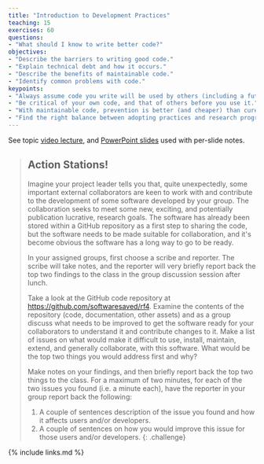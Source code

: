 ```yaml
---
title: "Introduction to Development Practices"
teaching: 15
exercises: 60
questions:
- "What should I know to write better code?"
objectives:
- "Describe the barriers to writing good code."
- "Explain technical debt and how it occurs."
- "Describe the benefits of maintainable code."
- "Identify common problems with code."
keypoints:
- "Always assume code you write will be used by others (including a future version of yourself)."
- "Be critical of your own code, and that of others before you use it."
- "With maintainable code, prevention is better (and cheaper) than cure."
- "Find the right balance between adopting practices and research progress."
---
```


See topic [video lecture](https://youtu.be/gF52o1EA25Q), and [PowerPoint slides](../slides/3.1-Development-Practices.pptx) used with per-slide notes.

> ## Action Stations!
>
> Imagine your project leader tells you that, quite unexpectedly, some important external collaborators are keen to work with and contribute to the development of some software developed by your group. The collaboration seeks to meet some new, exciting, and potentially publication lucrative, research goals. The software has already been stored within a GitHub repository as a first step to sharing the code, but the software needs to be made suitable for collaboration, and it's become obvious the software has a long way to go to be ready.
>
> In your assigned groups, first choose a scribe and reporter. The scribe will take notes, and the reporter will very briefly report back the top two findings to the class in the group discussion session after lunch.
>
> Take a look at the GitHub code repository at <https://github.com/softwaresaved/rf4>. Examine the contents of the repository (code, documentation, other assets) and as a group discuss what needs to be improved to get the software ready for your collaborators to understand it and contribute changes to it. Make a list of issues on what would make it difficult to use, install, maintain, extend, and generally collaborate, with this software. What would be the top two things you would address first and why?
>
> Make notes on your findings, and then briefly report back the top two things to the class. For a maximum of two minutes, for each of the two issues you found (i.e. a minute each), have the reporter in your group report back the following:
>
> 1. A couple of sentences description of the issue you found and how it affects users and/or developers.
> 2. A couple of sentences on how you would improve this issue for those users and/or developers.
{: .challenge}

{% include links.md %}

